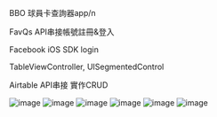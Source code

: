 BBO 球員卡查詢器app/n

FavQs API串接帳號註冊&登入

Facebook iOS SDK login

TableViewController, UISegmentedControl

Airtable API串接 實作CRUD

![image](https://github.com/Lou1202/BBO/blob/main/BBO截圖1.png)
![image](https://github.com/Lou1202/BBO/blob/main/BBO截圖2.png)
![image](https://github.com/Lou1202/BBO/blob/main/BBO截圖3.png)
![image](https://github.com/Lou1202/BBO/blob/main/BBO截圖4.png)
![image](https://github.com/Lou1202/BBO/blob/main/BBO截圖5.png)
![image](https://github.com/Lou1202/BBO/blob/main/BBO截圖6.png)
